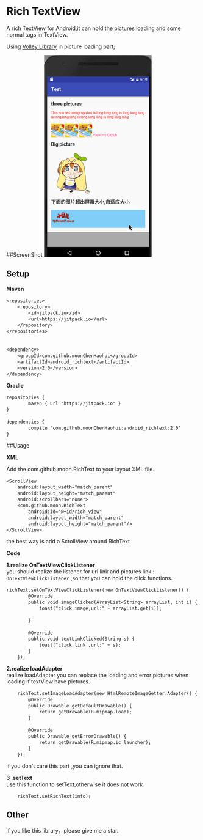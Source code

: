 # Rich TextView

A rich TextView for Android,it can hold the pictures loading and some normal tags in TextView.

Using [Volley Library](https://android.googlesource.com/platform/frameworks/volley) in picture loading part;

##ScreenShot
![](https://github.com/moonChenHaohui/blog/blob/gh-pages/image/richtext/reflresh.gif)

## Setup

**Maven**


    <repositories>
		<repository>
		    <id>jitpack.io</id>
		    <url>https://jitpack.io</url>
		</repository>
	</repositories>
	

	<dependency>
	    <groupId>com.github.moonChenHaohui</groupId>
	    <artifactId>android_richtext</artifactId>
	    <version>2.0</version>
	</dependency>

**Gradle**

	repositories {
			maven { url "https://jitpack.io" }
	}

	dependencies {
	        compile 'com.github.moonChenHaohui:android_richtext:2.0'
	}

##Usage

**XML** 


Add the com.github.moon.RichText to your layout XML file.

	<ScrollView
        android:layout_width="match_parent"
        android:layout_height="match_parent"
        android:scrollbars="none">
        <com.github.moon.RichText
            android:id="@+id/rich_view"
            android:layout_width="match_parent"
            android:layout_height="match_parent"/>
    </ScrollView>
the best way is add a ScrollView around RichText
    
**Code**


**1.realize OnTextViewClickListener**  
you should realize the listener for url link and pictures link : <code>OnTextViewClickListener</code> ,so that you can hold the click functions.  




	richText.setOnTextViewClickListener(new OnTextViewClickListener() {
            @Override
            public void imageClicked(ArrayList<String> arrayList, int i) {
                toast("click image,url:" + arrayList.get(i));

            }

            @Override
            public void textLinkClicked(String s) {
                toast("click link ,url:" + s);
            }
        });
        

**2.realize loadAdapter**  
realize loadAdapter you can replace the loading and error pictures when loading if textView have pictures. 
 
        richText.setImageLoadAdapter(new HtmlRemoteImageGetter.Adapter() {
            @Override
            public Drawable getDefaultDrawable() {
                return getDrawable(R.mipmap.load);
            }

            @Override
            public Drawable getErrorDrawable() {
                return getDrawable(R.mipmap.ic_launcher);
            }
        });
if you don't care this part ,you can ignore that.
        
**3 .setText**  
use this function to setText,otherwise it does not work

		richText.setRichText(info);
	
## Other
if you like this library，please give me a star.
	